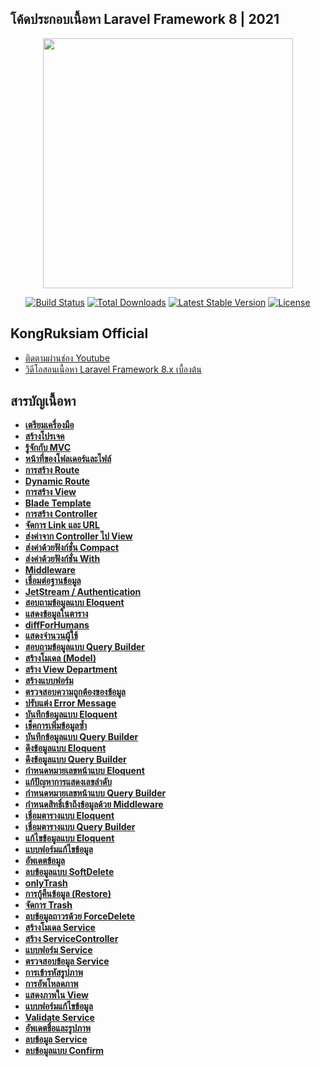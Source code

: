 ## โค้ดประกอบเนื้อหา Laravel Framework 8 | 2021
<p align="center"><a href="https://laravel.com" target="_blank"><img src="https://raw.githubusercontent.com/laravel/art/master/logo-lockup/5%20SVG/2%20CMYK/1%20Full%20Color/laravel-logolockup-cmyk-red.svg" width="400"></a></p>

<p align="center">
<a href="https://travis-ci.org/laravel/framework"><img src="https://travis-ci.org/laravel/framework.svg" alt="Build Status"></a>
<a href="https://packagist.org/packages/laravel/framework"><img src="https://img.shields.io/packagist/dt/laravel/framework" alt="Total Downloads"></a>
<a href="https://packagist.org/packages/laravel/framework"><img src="https://img.shields.io/packagist/v/laravel/framework" alt="Latest Stable Version"></a>
<a href="https://packagist.org/packages/laravel/framework"><img src="https://img.shields.io/packagist/l/laravel/framework" alt="License"></a>
</p>

## KongRuksiam Official
- [ติดตามผ่านช่อง Youtube](https://www.youtube.com/channel/UCQ1r_4x-P-fETLIU4pqf98w)
- [วิดีโอสอนเนื้อหา Laravel Framework 8.x เบื้องต้น](https://www.youtube.com/playlist?list=PLltVQYLz1BMCElB-Vtjb79DtlN2jPkHwV)

## สารบัญเนื้อหา

- **[เตรียมเครื่องมือ]()**
- **[สร้างโปรเจค]()**
- **[รู้จักกับ MVC]()**
- **[หน้าที่ของโฟลเดอร์และไฟล์]()**
- **[การสร้าง Route]()**
- **[Dynamic Route]()**
- **[การสร้าง View]()**
- **[Blade Template]()**
- **[การสร้าง Controller]()**
- **[จัดการ Link และ URL]()**
- **[ส่งค่าจาก Controller ไป View]()**
- **[ ส่งค่าด้วยฟังก์ชั่น Compact]()**
- **[ส่งค่าด้วยฟังก์ชั่น With]()**
- **[Middleware]()**
- **[ เชื่อมต่อฐานข้อมูล]()**
- **[JetStream / Authentication]()**
- **[สอบถามข้อมูลแบบ Eloquent]()**
- **[แสดงข้อมูลในตาราง]()**
- **[diffForHumans]()**
- **[แสดงจำนวนผู้ใช้]()**
- **[สอบถามข้อมูลแบบ Query Builder]()**
- **[สร้างโมเดล (Model)]()**
- **[ สร้าง View Department]()**
- **[สร้างแบบฟอร์ม]()**
- **[ตรวจสอบความถูกต้องของข้อมูล]()**
- **[ปรับแต่ง Error Message]()**
- **[บันทึกข้อมูลแบบ Eloquent]()**
- **[เช็คการเพิ่มข้อมูลซ้ำ]()**
- **[บันทึกข้อมูลแบบ Query Builder]()**
- **[ดึงข้อมูลแบบ Eloquent]()**
- **[ดึงข้อมูลแบบ Query Builder]()**
- **[กำหนดหมายเลขหน้าแบบ Eloquent]()**
- **[แก้ปัญหาการแสดงเลขลำดับ]()**
- **[กำหนดหมายเลขหน้าแบบ Query Builder]()**
- **[กำหนดสิทธิ์เข้าถึงข้อมูลด้วย Middleware]()**
- **[เชื่อมตารางแบบ Eloquent]()**
- **[เชื่อมตารางแบบ  Query Builder]()**
- **[แก้ไขข้อมูลแบบ Eloquent]()**
- **[แบบฟอร์มแก้ไขข้อมูล]()**
- **[อัพเดตข้อมูล]()**
- **[ลบข้อมูลแบบ SoftDelete]()**
- **[onlyTrash]()**
- **[การกู้คืนข้อมูล (Restore)]()**
- **[ จัดการ Trash]()**
- **[ลบข้อมูลถาวรด้วย ForceDelete]()**
- **[สร้างโมเดล Service]()**
- **[สร้าง ServiceController]()**
- **[แบบฟอร์ม Service]()**
- **[ ตรวจสอบข้อมูล Service]()**
- **[การเข้ารหัสรูปภาพ]()**
- **[การอัพโหลดภาพ]()**
- **[แสดงภาพใน View]()**
- **[แบบฟอร์มแก้ไขข้อมูล]()**
- **[Validate Service]()**
- **[อัพเดตชื่อและรูปภาพ]()**
- **[ลบข้อมูล Service]()**
- **[ลบข้อมูลแบบ Confirm]()**
